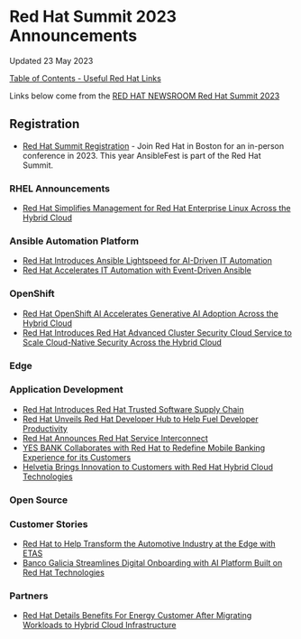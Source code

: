 # Red Hat Summit 2023 Announcements

Updated 23 May 2023

[Table of Contents - Useful Red Hat Links](https://github.com/pslucas0212/UsefulRedHatLinks)

Links below come from the [RED HAT NEWSROOM Red Hat Summit 2023](https://www.redhat.com/en/about/red-hat-summit-newsroom?intcmp=7013a000003SV4lAAG)  

## Registration
- [Red Hat Summit Registration](https://www.redhat.com/en/summit) - Join Red Hat in Boston for an in-person conference in 2023.  This year AnsibleFest is part of the Red Hat Summit. 

### RHEL Announcements
- [Red Hat Simplifies Management for Red Hat Enterprise Linux Across the Hybrid Cloud](https://www.redhat.com/en/about/press-releases/red-hat-simplifies-management-red-hat-enterprise-linux-across-hybrid-cloud)


### Ansible Automation Platform
- [Red Hat Introduces Ansible Lightspeed for AI-Driven IT Automation](https://www.redhat.com/en/about/press-releases/red-hat-introduces-ansible-lightspeed-ai-driven-it-automation?intcmp=7013a000003DR6FAAW)
- [Red Hat Accelerates IT Automation with Event-Driven Ansible](https://www.redhat.com/en/about/press-releases/red-hat-accelerates-it-automation-event-driven-ansible)

### OpenShift
- [Red Hat OpenShift AI Accelerates Generative AI Adoption Across the Hybrid Cloud](https://www.redhat.com/en/about/press-releases/red-hat-openshift-ai-accelerates-generative-ai-adoption-across-hybrid-cloud)
- [Red Hat Introduces Red Hat Advanced Cluster Security Cloud Service to Scale Cloud-Native Security Across the Hybrid Cloud](https://www.redhat.com/en/about/press-releases/red-hat-introduces-red-hat-advanced-cluster-security-cloud-service-scale-cloud-native-security-across-hybrid-cloud)


### Edge

### Application Development
- [Red Hat Introduces Red Hat Trusted Software Supply Chain](https://www.redhat.com/en/about/press-releases/red-hat-introduces-red-hat-trusted-software-supply-chain)
- [Red Hat Unveils Red Hat Developer Hub to Help Fuel Developer Productivity](https://www.redhat.com/en/about/press-releases/red-hat-unveils-red-hat-developer-hub-help-fuel-developer-productivity?intcmp=7013a000003DR4iAAG)
- [Red Hat Announces Red Hat Service Interconnect](https://www.redhat.com/en/about/press-releases/red-hat-announces-red-hat-service-interconnect)
- [YES BANK Collaborates with Red Hat to Redefine Mobile Banking Experience for its Customers](https://www.redhat.com/en/about/press-releases/yes-bank-collaborates-red-hat-redefine-mobile-banking-experience-its-customers)
- [Helvetia Brings Innovation to Customers with Red Hat Hybrid Cloud Technologies](https://www.redhat.com/en/about/press-releases/helvetia-brings-innovation-customers-red-hat-hybrid-cloud-technologies)

### Open Source

### Customer Stories
- [Red Hat to Help Transform the Automotive Industry at the Edge with ETAS](https://www.redhat.com/en/about/press-releases/red-hat-help-transform-automotive-industry-edge-etas)
- [Banco Galicia Streamlines Digital Onboarding with AI Platform Built on Red Hat Technologies](https://www.redhat.com/en/about/press-releases/banco-galicia-streamlines-digital-onboarding-ai-platform-built-red-hat-technologies)

### Partners
- [Red Hat Details Benefits For Energy Customer After Migrating Workloads to Hybrid Cloud Infrastructure](https://www.redhat.com/en/about/press-releases/red-hat-details-benefits-energy-customer-after-migrating-workloads-hybrid-cloud-infrastructure)
